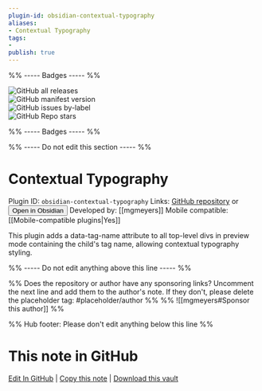 ```yaml
---
plugin-id: obsidian-contextual-typography
aliases:
- Contextual Typography
tags: 
- 
publish: true
---
```


%% ----- Badges ----- %%

![GitHub all releases](https://img.shields.io/github/downloads/mgmeyers/obsidian-contextual-typography/total?color=573E7A&logo=github&style=for-the-badge)   
![GitHub manifest version](https://img.shields.io/github/manifest-json/v/mgmeyers/obsidian-contextual-typography?color=573E7A&logo=github&style=for-the-badge)   
![GitHub issues by-label](https://img.shields.io/github/issues/mgmeyers/obsidian-contextual-typography/help%20wanted?color=573E7A&logo=github&style=for-the-badge)   
![GitHub Repo stars](https://img.shields.io/github/stars/mgmeyers/obsidian-contextual-typography?color=573E7A&logo=github&style=for-the-badge)

%% ----- Badges ----- %%

%% ----- Do not edit this section ----- %%

# Contextual Typography

Plugin ID: `obsidian-contextual-typography`
Links: [GitHub repository](https://github.com/mgmeyers/obsidian-contextual-typography) or [<button id=HH>Open in Obsidian</button>](obsidian://goto-plugin?id=obsidian-contextual-typography)
Developed by: [[mgmeyers]]
Mobile compatible: [[Mobile-compatible plugins|Yes]]

This plugin adds a data-tag-name attribute to all top-level divs in preview mode containing the child's tag name, allowing contextual typography styling.

%% ----- Do not edit anything above this line ----- %% 

%% Does the repository or author have any sponsoring links? Uncomment the next line and add them to the author's note. If they don't, please delete the placeholder tag: #placeholder/author %%
%% ![[mgmeyers#Sponsor this author]] %%

%% Hub footer: Please don't edit anything below this line %%

# This note in GitHub

<span class="git-footer">[Edit In GitHub](https://github.dev/obsidian-community/obsidian-hub/blob/main/02%20-%20Community%20Expansions/02.05%20All%20Community%20Expansions/Plugins/obsidian-contextual-typography.md "git-hub-edit-note") | [Copy this note](https://raw.githubusercontent.com/obsidian-community/obsidian-hub/main/02%20-%20Community%20Expansions/02.05%20All%20Community%20Expansions/Plugins/obsidian-contextual-typography.md "git-hub-copy-note") | [Download this vault](https://github.com/obsidian-community/obsidian-hub/archive/refs/heads/main.zip "git-hub-download-vault") </span>